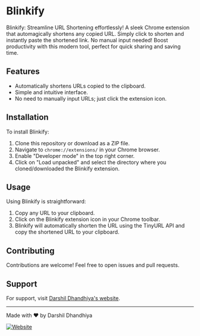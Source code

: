 # Blinkify

Blinkify: Streamline URL Shortening effortlessly! A sleek Chrome extension that automagically shortens any copied URL. Simply click to shorten and instantly paste the shortened link. No manual input needed! Boost productivity with this modern tool, perfect for quick sharing and saving time.

## Features

- Automatically shortens URLs copied to the clipboard.
- Simple and intuitive interface.
- No need to manually input URLs; just click the extension icon.

## Installation

To install Blinkify:

1. Clone this repository or download as a ZIP file.
2. Navigate to `chrome://extensions/` in your Chrome browser.
3. Enable "Developer mode" in the top right corner.
4. Click on "Load unpacked" and select the directory where you cloned/downloaded the Blinkify extension.

## Usage

Using Blinkify is straightforward:

1. Copy any URL to your clipboard.
2. Click on the Blinkify extension icon in your Chrome toolbar.
3. Blinkify will automatically shorten the URL using the TinyURL API and copy the shortened URL to your clipboard.

## Contributing

Contributions are welcome! Feel free to open issues and pull requests.

## Support

For support, visit [Darshil Dhandhiya's website](https://www.darshildhandhiya.tech/).

---

Made with ❤️ by Darshil Dhandhiya

[![Website](https://img.shields.io/badge/Visit-Website-blue)](https://www.darshildhandhiya.tech/)
